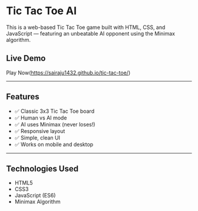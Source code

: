 
# Tic Tac Toe AI

This is a web-based Tic Tac Toe game built with HTML, CSS, and JavaScript — featuring an unbeatable AI opponent using the Minimax algorithm.

## Live Demo

Play Now(https://sairaju1432.github.io/tic-tac-toe/)

---

## Features
- ✅ Classic 3x3 Tic Tac Toe board  
- ✅ Human vs AI mode  
- ✅ AI uses Minimax (never loses!)  
- ✅ Responsive layout  
- ✅ Simple, clean UI  
- ✅ Works on mobile and desktop

---

## Technologies Used
- HTML5  
- CSS3  
- JavaScript (ES6)  
- Minimax Algorithm
